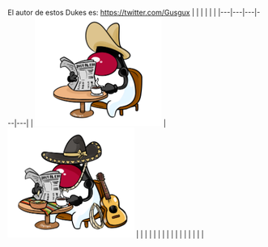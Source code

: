 El autor de estos Dukes es:
https://twitter.com/Gusgux
|   |   |   |   |   | 
|---|---|---|---|---|
| <img src="Duke_Mexicano_Leyendo.png" width="250">  | <img src="Duke_Mexicano_Septiembre_Transparente.png" width="250">  |   |   |   |
|   |   |   |   |   |
|   |   |   |   |   |
